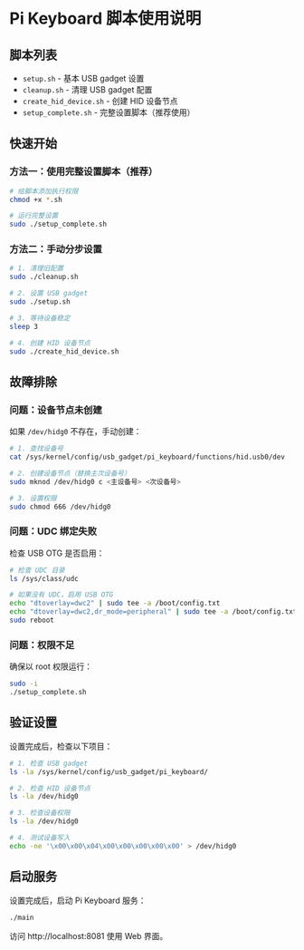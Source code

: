 # Pi Keyboard 脚本使用说明

## 脚本列表

- `setup.sh` - 基本 USB gadget 设置
- `cleanup.sh` - 清理 USB gadget 配置
- `create_hid_device.sh` - 创建 HID 设备节点
- `setup_complete.sh` - 完整设置脚本（推荐使用）

## 快速开始

### 方法一：使用完整设置脚本（推荐）

```bash
# 给脚本添加执行权限
chmod +x *.sh

# 运行完整设置
sudo ./setup_complete.sh
```

### 方法二：手动分步设置

```bash
# 1. 清理旧配置
sudo ./cleanup.sh

# 2. 设置 USB gadget
sudo ./setup.sh

# 3. 等待设备稳定
sleep 3

# 4. 创建 HID 设备节点
sudo ./create_hid_device.sh
```

## 故障排除

### 问题：设备节点未创建

如果 `/dev/hidg0` 不存在，手动创建：

```bash
# 1. 查找设备号
cat /sys/kernel/config/usb_gadget/pi_keyboard/functions/hid.usb0/dev

# 2. 创建设备节点（替换主次设备号）
sudo mknod /dev/hidg0 c <主设备号> <次设备号>

# 3. 设置权限
sudo chmod 666 /dev/hidg0
```

### 问题：UDC 绑定失败

检查 USB OTG 是否启用：

```bash
# 检查 UDC 目录
ls /sys/class/udc

# 如果没有 UDC，启用 USB OTG
echo "dtoverlay=dwc2" | sudo tee -a /boot/config.txt
echo "dtoverlay=dwc2,dr_mode=peripheral" | sudo tee -a /boot/config.txt
sudo reboot
```

### 问题：权限不足

确保以 root 权限运行：

```bash
sudo -i
./setup_complete.sh
```

## 验证设置

设置完成后，检查以下项目：

```bash
# 1. 检查 USB gadget
ls -la /sys/kernel/config/usb_gadget/pi_keyboard/

# 2. 检查 HID 设备节点
ls -la /dev/hidg0

# 3. 检查设备权限
ls -la /dev/hidg0

# 4. 测试设备写入
echo -ne '\x00\x00\x04\x00\x00\x00\x00\x00' > /dev/hidg0
```

## 启动服务

设置完成后，启动 Pi Keyboard 服务：

```bash
./main
```

访问 http://localhost:8081 使用 Web 界面。 